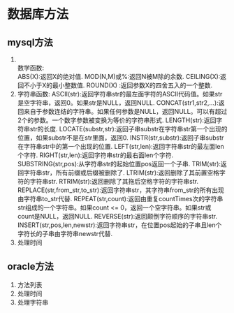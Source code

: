 # 数据库方法

## mysql方法

  1. <br/>数学函数:</br>
           ABS(X):返回X的绝对值.
           MOD(N,M)或%:返回N被M除的余数.
           CEILING(X):返回不小于X的最小整数值.
           ROUND(X) :返回参数X的四舍五入的一个整数.
  2. 字符串函数:
           ASCII(str):返回字符串str的最左面字符的ASCII代码值。如果str是空字符串，返回0。如果str是NULL，返回NULL.
           CONCAT(str1,str2,...):返回来自于参数连结的字符串。如果任何参数是NULL，返回NULL。可以有超过2个的参数。一个数字参数被变换为等价的字符串形式.
           LENGTH(str):返回字符串str的长度.
           LOCATE(substr,str):返回子串substr在字符串str第一个出现的位置，如果substr不是在str里面，返回0.
           INSTR(str,substr):返回子串substr在字符串str中的第一个出现的位置.
           LEFT(str,len):返回字符串str的最左面len个字符.
           RIGHT(str,len):返回字符串str的最右面len个字符.
           SUBSTRING(str,pos):从字符串str的起始位置pos返回一个子串.
           TRIM(str):返回字符串str，所有前缀或后缀被删除了.
           LTRIM(str):返回删除了其前置空格字符的字符串str.
           RTRIM(str):返回删除了其拖后空格字符的字符串str.
           REPLACE(str,from_str,to_str):返回字符串str，其字符串from_str的所有出现由字符串to_str代替.
           REPEAT(str,count):返回由重复countTimes次的字符串str组成的一个字符串。如果count <= 0，返回一个空字符串。如果str或count是NULL，返回NULL.
           REVERSE(str):返回颠倒字符顺序的字符串str.
           INSERT(str,pos,len,newstr):返回字符串str，在位置pos起始的子串且len个字符长的子串由字符串newstr代替.
  3. 处理时间

## oracle方法
  1. 方法列表
  2. 处理时间
  3. 处理字符串